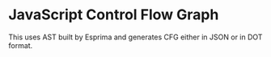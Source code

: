 # JavaScript Control Flow Graph

This uses AST built by Esprima and generates CFG either in JSON or in DOT format.